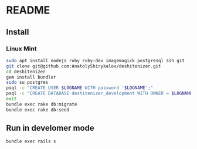 # README

## Install
### Linux Mint
```bash
sudo apt install nodejs ruby ruby-dev imagemagick postgresql ssh git
git clone git@github.com:AnatolyShirykalov/deshitenizer.git
cd deshitenizer
gem install bundler
sudo su postgres
psql -c "CREATE USER $LOGNAME WITH password '$LOGNAME';"
psql -c "CREATE DATABASE deshitenizer_development WITH OWNER = $LOGNAME;"
exit
bundle exec rake db:migrate
bundle exec rake db:seed
```

## Run in develomer mode
```bash
bundle exec rails s
```
